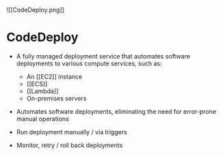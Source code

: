 ![[CodeDeploy.png]]
# CodeDeploy
- A fully managed deployment service that automates software deployments to various compute services, such as:
	- An [[EC2]] instance
	- [[ECS]]
	- [[Lambda]]
	- On-premises servers
- Automates software deployments, eliminating the need for error-prone manual operations

- Run deployment manually / via triggers
- Monitor, retry / roll back deployments
